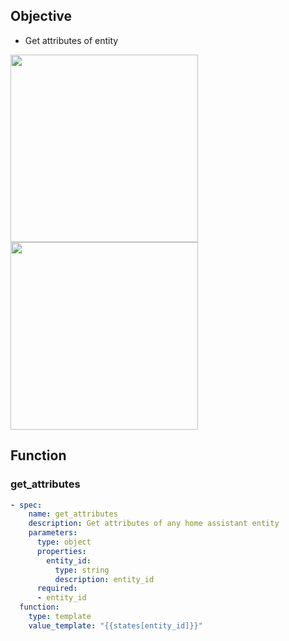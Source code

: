 ## Objective
- Get attributes of entity

<img width="300" src="https://github.com/mLupine/OmniConv/assets/2917984/5994c7a0-1370-4924-bed8-d2e77ec1d11d">
<img width="300" src="https://github.com/mLupine/OmniConv/assets/2917984/177f416e-2194-4a10-a3f6-39a94da942ce">

## Function

### get_attributes
```yaml
- spec:
    name: get_attributes
    description: Get attributes of any home assistant entity
    parameters:
      type: object
      properties:
        entity_id:
          type: string
          description: entity_id
      required:
      - entity_id
  function:
    type: template
    value_template: "{{states[entity_id]}}"
```
